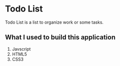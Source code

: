 # Todo List

Todo List is a list to organize work or some tasks.

## What I used to build this application
1. Javscript
2. HTML5
3. CSS3
